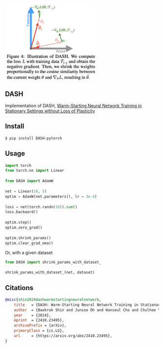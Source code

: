 <img src="./dash-fig4.png" width="300px"></img>

## DASH

Implementation of DASH, [Warm-Starting Neural Network Training in Stationary Settings without Loss of Plasticity](https://arxiv.org/abs/2410.23495)

## Install

```bash
$ pip install DASH-pytorch
```

## Usage

```python
import torch
from torch.nn import Linear

from DASH import AdamW

net = Linear(10, 5)
optim = AdamW(net.parameters(), lr = 3e-4)

loss = net(torch.randn(10)).sum()
loss.backward()

optim.step()
optim.zero_grad()

optim.shrink_params()
optim.clear_grad_ema()
```

Or, with a given dataset

```python
from DASH import shrink_params_with_dataset_

shrink_params_with_dataset_(net, dataset)
```

## Citations

```bibtex
@misc{shin2024dashwarmstartingneuralnetwork,
    title   = {DASH: Warm-Starting Neural Network Training in Stationary Settings without Loss of Plasticity}, 
    author  = {Baekrok Shin and Junsoo Oh and Hanseul Cho and Chulhee Yun},
    year    = {2024},
    eprint  = {2410.23495},
    archivePrefix = {arXiv},
    primaryClass = {cs.LG},
    url     = {https://arxiv.org/abs/2410.23495}, 
}
```
